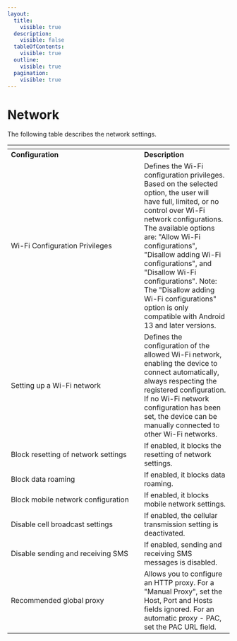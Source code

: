 ```yaml
---
layout:
  title:
    visible: true
  description:
    visible: false
  tableOfContents:
    visible: true
  outline:
    visible: true
  pagination:
    visible: true
---
```


# Network

The following table describes the network settings.

<table data-header-hidden><thead><tr><th width="286"></th><th></th></tr></thead><tbody><tr><td><strong>Configuration</strong></td><td><strong>Description</strong></td></tr><tr><td>Wi-Fi Configuration Privileges</td><td>Defines the Wi-Fi configuration privileges. Based on the selected option, the user will have full, limited, or no control over Wi-Fi network configurations. The available options are: "Allow Wi-Fi configurations", "Disallow adding Wi-Fi configurations", and "Disallow Wi-Fi configurations". Note: The "Disallow adding Wi-Fi configurations" option is only compatible with Android 13 and later versions.</td></tr><tr><td>Setting up a Wi-Fi network</td><td>Defines the configuration of the allowed Wi-Fi network, enabling the device to connect automatically, always respecting the registered configuration. If no Wi-Fi network configuration has been set, the device can be manually connected to other Wi-Fi networks.</td></tr><tr><td>Block resetting of network settings</td><td>If enabled, it blocks the resetting of network settings.</td></tr><tr><td>Block data roaming</td><td>If enabled, it blocks data roaming.</td></tr><tr><td>Block mobile network configuration</td><td>If enabled, it blocks mobile network settings.</td></tr><tr><td>Disable cell broadcast settings</td><td>If enabled, the cellular transmission setting is deactivated.</td></tr><tr><td>Disable sending and receiving SMS</td><td>If enabled, sending and receiving SMS messages is disabled.</td></tr><tr><td>Recommended global proxy</td><td>Allows you to configure an HTTP proxy. For a "Manual Proxy", set the Host, Port and Hosts fields ignored. For an automatic proxy - PAC, set the PAC URL field.</td></tr></tbody></table>

